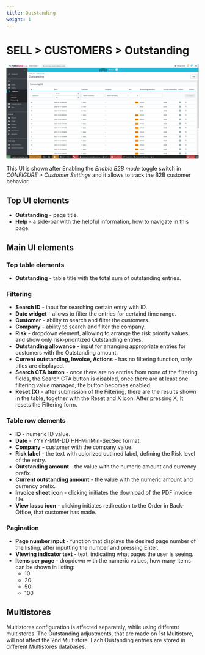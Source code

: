 ```yaml
---
title: Outstanding
weight: 1
---
```


# SELL > CUSTOMERS > Outstanding

![Outstanding page](static/img/customers-outstanding.png)

This UI is shown after Enabling the _Enable B2B mode_ toggle switch in _CONFIGURE > Customer Settings_ and it allows to track the B2B customer behavior. 

## Top UI elements

- **Outstanding** - page title.
- **Help** - a side-bar with the helpful information, how to navigate in this page.

## Main UI elements

### Top table elements

- **Outstanding** - table title with the total sum of outstanding entries.

### Filtering

- **Search ID** - input for searching certain entry with ID.
- **Date widget** - allows to filter the entries for certaind time range.
- **Customer** - ability to search and filter the customers.
- **Company** - ability to search and filter the company.
- **Risk** - dropdown element, allowing to arrange the risk priority values, and show only risk-prioritized Outstanding entries.
- **Outstanding allowance** - input for arranging appropriate entries for customers with the Outstanding amount.
- **Current outstanding, Invoice, Actions** - has no filtering function, only titles are displayed.
- **Search CTA button** - once there are no entries from none of the filtering fields, the Search CTA button is disabled, once there are at least one filtering value managed, the button becomes enabled.
- **Reset (X)** - after submission of the Filtering, there are the results shown in the table, together with the Reset and X icon. After pressing X, It resets the Filtering form.

### Table row elements

- **ID** - numeric ID value.
- **Date** - YYYY-MM-DD HH-MinMin-SecSec format.
- **Company** - customer with the company value.
- **Risk label** - the text with colorized outlined label, defining the Risk level of the entry.
- **Outstanding amount** - the value with the numeric amount and currency prefix.
- **Current outstanding amount** - the value with the numeric amount and currency prefix.
- **Invoice sheet icon** - clicking initiates the download of the PDF invoice file.
- **View lasso icon** - clicking initiates redirection to the Order in Back-Office, that customer has made.

### Pagination

- **Page number input** - function that displays the desired page number of the listing, after inputting the number and pressing Enter.
- **Viewing indicator text** - text, indicating what pages the user is seeing.
- **Items per page** - dropdown with the numeric values, how many items can be shown in listing:
  - 10
  - 20
  - 50
  - 100

## Multistores

Multistores configuration is affected separately, while using different multistores. The Outstanding adjustments, that are made on 1st Multistore, will not affect the 2nd Multistore. Each Oustanding entries are stored in different Multistores databases.
